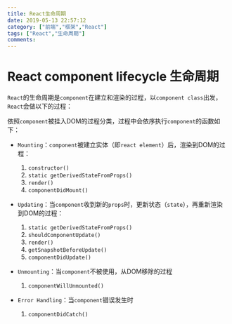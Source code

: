 ```yaml
---
title: React生命周期
date: 2019-05-13 22:57:12
category: ["前端","框架","React"]
tags: ["React","生命周期"]
comments:
---
```


# React component lifecycle 生命周期 #

`React`的生命周期是`component`在建立和渲染的过程，以`component class`出发，`React`会做以下的过程：

<!--more-->

依照`component`被挂入DOM的过程分类，过程中会依序执行`component`的函数如下：

- `Mounting`：`component`被建立实体（即`react element`）后，渲染到DOM的过程：
    1. `constructor()`
    2. `static getDerivedStateFromProps()`
    3. `render()`
    4. `componentDidMount()`

- `Updating`：当`component`收到新的`props`时，更新状态（`state`），再重新渲染到DOM的过程：
    1. `static getDerivedStateFromProps()`
    2. `shouldComponentUpdate()`
    3. `render()`
    4. `getSnapshotBeforeUpdate()`
    5. `componentDidUpdate()`

- `Unmounting`：当`component`不被使用，从DOM移除的过程
    1. `componentWillUnmounted()`

- `Error Handling`：当`component`错误发生时
    1. `componentDidCatch()`